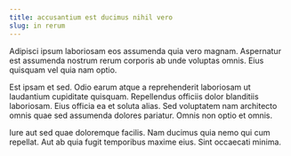 ```yaml
---
title: accusantium est ducimus nihil vero
slug: in rerum
---
```


Adipisci ipsum laboriosam eos assumenda quia vero magnam. Aspernatur est assumenda nostrum rerum corporis ab unde voluptas omnis. Eius quisquam vel quia nam optio.

Est ipsam et sed. Odio earum atque a reprehenderit laboriosam ut laudantium cupiditate quisquam. Repellendus officiis dolor blanditiis laboriosam. Eius officia ea et soluta alias. Sed voluptatem nam architecto omnis quae sed assumenda dolores pariatur. Omnis non optio et omnis.

Iure aut sed quae doloremque facilis. Nam ducimus quia nemo qui cum repellat. Aut ab quia fugit temporibus maxime eius. Sint occaecati minima.
